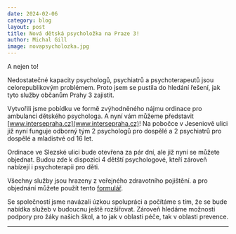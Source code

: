 ```yaml
---
date: 2024-02-06
category: blog
layout: post
title: Nová dětská psycholožka na Praze 3!
author: Michal Gill
image: novapsycholozka.jpg
---
```


A nejen to!

Nedostatečné kapacity psychologů, psychiatrů a psychoterapeutů jsou celorepublikovým problémem. Proto jsem se pustila do hledání řešení, jak tyto služby občanům Prahy 3 zajistit.

Vytvořili jsme pobídku ve formě zvýhodněného nájmu ordinace pro ambulanci dětského psychologa. A nyní vám můžeme představit [www.intersepraha.cz](www.intersepraha.cz)!
Na pobočce v Jeseniově ulici již nyní funguje odborný tým 2 psychologů pro dospělé a 2 psychiatrů pro dospělé a mladistvé od 16 let.

Ordinace ve Slezské ulici bude otevřena za pár dní, ale již nyní se můžete objednat. Budou zde k dispozici 4 dětští psychologové, kteří zároveň nabízejí i psychoterapii pro děti.

Všechny služby jsou hrazeny z veřejného zdravotního pojištění. a pro objednání můžete použít tento [formulář](https://www.intersepraha.cz/chci-se-objednat).

Se společností jsme navázali úzkou spolupráci a počítáme s tím, že se bude nabídka služeb v budoucnu ještě rozšiřovat. Zároveň hledáme možnosti podpory pro žáky našich škol, a to jak v oblasti péče, tak v oblasti prevence.

- - -
